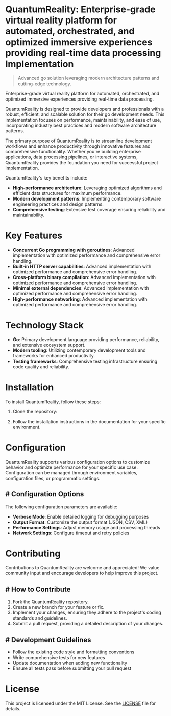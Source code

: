 <!-- fallback_QuantumReality_20250802075217_45752 -->

# QuantumReality: Enterprise-grade virtual reality platform for automated, orchestrated, and optimized immersive experiences providing real-time data processing Implementation
> Advanced go solution leveraging modern architecture patterns and cutting-edge technology.

Enterprise-grade virtual reality platform for automated, orchestrated, and optimized immersive experiences providing real-time data processing.

QuantumReality is designed to provide developers and professionals with a robust, efficient, and scalable solution for their go development needs. This implementation focuses on performance, maintainability, and ease of use, incorporating industry best practices and modern software architecture patterns.

The primary purpose of QuantumReality is to streamline development workflows and enhance productivity through innovative features and comprehensive functionality. Whether you're building enterprise applications, data processing pipelines, or interactive systems, QuantumReality provides the foundation you need for successful project implementation.

QuantumReality's key benefits include:

* **High-performance architecture**: Leveraging optimized algorithms and efficient data structures for maximum performance.
* **Modern development patterns**: Implementing contemporary software engineering practices and design patterns.
* **Comprehensive testing**: Extensive test coverage ensuring reliability and maintainability.

# Key Features

* **Concurrent Go programming with goroutines**: Advanced implementation with optimized performance and comprehensive error handling.
* **Built-in HTTP server capabilities**: Advanced implementation with optimized performance and comprehensive error handling.
* **Cross-platform binary compilation**: Advanced implementation with optimized performance and comprehensive error handling.
* **Minimal external dependencies**: Advanced implementation with optimized performance and comprehensive error handling.
* **High-performance networking**: Advanced implementation with optimized performance and comprehensive error handling.

# Technology Stack

* **Go**: Primary development language providing performance, reliability, and extensive ecosystem support.
* **Modern tooling**: Utilizing contemporary development tools and frameworks for enhanced productivity.
* **Testing frameworks**: Comprehensive testing infrastructure ensuring code quality and reliability.

# Installation

To install QuantumReality, follow these steps:

1. Clone the repository:


2. Follow the installation instructions in the documentation for your specific environment.

# Configuration

QuantumReality supports various configuration options to customize behavior and optimize performance for your specific use case. Configuration can be managed through environment variables, configuration files, or programmatic settings.

## # Configuration Options

The following configuration parameters are available:

* **Verbose Mode**: Enable detailed logging for debugging purposes
* **Output Format**: Customize the output format (JSON, CSV, XML)
* **Performance Settings**: Adjust memory usage and processing threads
* **Network Settings**: Configure timeout and retry policies

# Contributing

Contributions to QuantumReality are welcome and appreciated! We value community input and encourage developers to help improve this project.

## # How to Contribute

1. Fork the QuantumReality repository.
2. Create a new branch for your feature or fix.
3. Implement your changes, ensuring they adhere to the project's coding standards and guidelines.
4. Submit a pull request, providing a detailed description of your changes.

## # Development Guidelines

* Follow the existing code style and formatting conventions
* Write comprehensive tests for new features
* Update documentation when adding new functionality
* Ensure all tests pass before submitting your pull request

# License

This project is licensed under the MIT License. See the [LICENSE](https://github.com/Muramatsuu/QuantumReality/blob/main/LICENSE) file for details.
